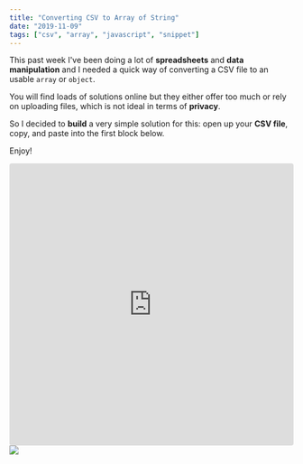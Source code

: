 ```yaml
---
title: "Converting CSV to Array of String"
date: "2019-11-09"
tags: ["csv", "array", "javascript", "snippet"]
---
```


This past week I've been doing a lot of **spreadsheets** and **data manipulation** and I needed a quick way of converting a CSV file to an usable `array` or `object`.  

You will find loads of solutions online but they either offer too much or rely on uploading files, which is not ideal in terms of **privacy**.

So I decided to **build** a very simple solution for this: open up your **CSV file**, copy, and paste into the first block below. 

Enjoy!

<iframe
 src="https://codesandbox.io/embed/csv-to-js-array-object-eppxc?autoresize=1&fontsize=12&hidenavigation=1"
 style="width:100%; height:500px; border:0; border-radius: 4px; overflow:hidden;"
 title="CSV to JS Array / Object"
 allow="geolocation; microphone; camera; midi; vr; accelerometer; gyroscope; payment; ambient-light-sensor; encrypted-media; usb"
 sandbox="allow-modals allow-forms allow-popups allow-scripts allow-same-origin"
></iframe>


<a target="_blank" href="https://codesandbox.io/s/csv-to-js-array-object-eppxc?autoresize=1&fontsize=12&hidenavigation=1" style="color: transparent">
  <img alt="Edit CSV to JS Array / Object" src="https://codesandbox.io/static/img/play-codesandbox.svg">
</a>
